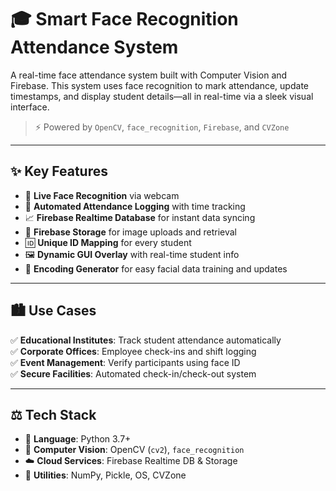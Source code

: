 # 🎓 Smart Face Recognition Attendance System

A real-time face attendance system built with Computer Vision and Firebase. This system uses face recognition to mark attendance, update timestamps, and display student details—all in real-time via a sleek visual interface.

> ⚡ Powered by `OpenCV`, `face_recognition`, `Firebase`, and `CVZone`

---

## ✨ Key Features

- 📸 **Live Face Recognition** via webcam  
- 📅 **Automated Attendance Logging** with time tracking   
- 📈 **Firebase Realtime Database** for instant data syncing  
- 💾 **Firebase Storage** for image uploads and retrieval  
- 🆔 **Unique ID Mapping** for every student  
- 🖼️ **Dynamic GUI Overlay** with real-time student info  
- 🔄 **Encoding Generator** for easy facial data training and updates  

---

## 🏙️ Use Cases

✅ **Educational Institutes**: Track student attendance automatically  
✅ **Corporate Offices**: Employee check-ins and shift logging  
✅ **Event Management**: Verify participants using face ID  
✅ **Secure Facilities**: Automated check-in/check-out system  

---

## ⚖️ Tech Stack

- 🐍 **Language**: Python 3.7+  
- 🎥 **Computer Vision**: OpenCV (`cv2`), `face_recognition`  
- ☁️ **Cloud Services**: Firebase Realtime DB & Storage  
- 🧰 **Utilities**: NumPy, Pickle, OS, CVZone  


